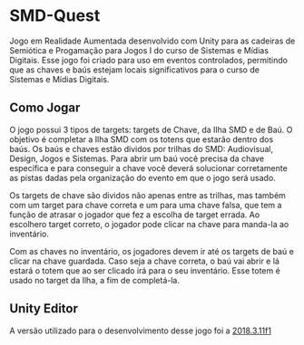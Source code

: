 ﻿# SMD-Quest
  Jogo em Realidade Aumentada desenvolvido com Unity para as cadeiras de Semiótica e Progamação para Jogos I do curso de Sistemas e Mídias Digitais. Esse jogo foi criado para uso em eventos controlados, permitindo que as chaves e baús estejam locais significativos para o curso de Sistemas e Mídias Digitais.
  
 ## Como Jogar
  O jogo possui 3 tipos de targets: targets de Chave, da Ilha SMD e de Baú. O objetivo é completar a Ilha SMD com os totens que estarão dentro dos baús. Os baús e chaves estão dividos por trilhas do SMD: Audiovisual, Design, Jogos e Sistemas. Para abrir um baú você precisa da chave específica e para conseguir a chave você deverá solucionar corretamente as pistas dadas pela organização do  evento em que o jogo será usado.

  Os targets de chave são dividos não apenas entre as trilhas, mas também com um target para chave correta e um para uma chave falsa, que tem a função de atrasar o jogador que fez a escolha de target errada. Ao escolhero target correto, o jogador pode clicar na chave para manda-la ao inventário.

  Com as chaves no inventário, os jogadores devem ir até os targets de baú e clicar na chave guardada. Caso seja a chave correta, o baú vai abrir e lá estará o totem que ao ser clicado irá para o seu inventário. Esse totem é usado no target da Ilha, a fim de completá-la. 

## Unity Editor
  A versão utilizado para o desenvolvimento desse jogo foi a [2018.3.11f1](https://unity3d.com/pt/unity/whats-new/2018.3.11 "Release Notes")
